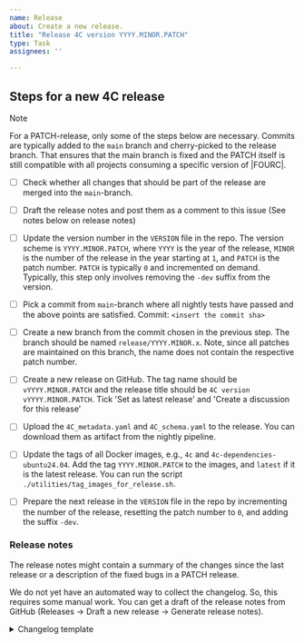 ```yaml
---
name: Release
about: Create a new release.
title: "Release 4C version YYYY.MINOR.PATCH"
type: Task
assignees: ''

---
```


## Steps for a new 4C release
> [!NOTE]
> For a PATCH-release, only some of the steps below are necessary. Commits are typically added to the
> ``main`` branch and cherry-picked to the release branch. That ensures that the main branch is fixed
> and the PATCH itself is still compatible with all projects consuming a specific version of |FOURC|.

- [ ] Check whether all changes that should be part of the release are merged into the ``main``-branch.
- [ ] Draft the release notes and post them as a comment to this issue (See notes below on release notes)
- [ ] Update the version number in the ``VERSION`` file in the repo. The version scheme is ``YYYY.MINOR.PATCH``, where ``YYYY`` is the year of the release, ``MINOR`` is the number of the release in the year starting at ``1``, and ``PATCH`` is the patch number. ``PATCH`` is typically ``0`` and incremented on demand. Typically, this step only involves removing the ``-dev`` suffix from the version.
- [ ] Pick a commit from ``main``-branch where all nightly tests have passed and the above points are satisfied. Commit: ``<insert the commit sha>``
- [ ] Create a new branch from the commit chosen in the previous step. The branch should be named ``release/YYYY.MINOR.x``. Note, since all patches are maintained on this branch, the name does not contain the respective patch number.
- [ ] Create a new release on GitHub. The tag name should be ``vYYYY.MINOR.PATCH`` and the release title should be ``4C version vYYYY.MINOR.PATCH``. Tick 'Set as latest release' and 'Create a discussion for this release'
- [ ] Upload the `4C_metadata.yaml` and `4C_schema.yaml` to the release. You can download them as artifact from the nightly pipeline.
- [ ] Update the tags of all Docker images, e.g., ``4c`` and ``4c-dependencies-ubuntu24.04``. Add the tag ``YYYY.MINOR.PATCH`` to the images, and ``latest`` if it is the latest release. You can run the script `./utilities/tag_images_for_release.sh`.
- [ ] Prepare the next release in the `VERSION` file in the repo by incrementing the number of the release, resetting the patch number to `0`, and adding the suffix `-dev`.


### Release notes
The release notes might contain a summary of the changes since the last release or a description of the fixed bugs in a PATCH release.

We do not yet have an automated way to collect the changelog. So, this requires some manual work. You can get a draft of the release notes from GitHub (Releases -> Draft a new release -> Generate release notes).

<details><summary>Changelog template</summary>
<p>

## What's Changed
<!-- Usually the commit message with pull request id, as provided by GitHub's generated release notes, is enough -->

### Breaking Changes
<!-- List of breaking changes: Filter issues with `breaking change` label -->

### Major changes
<!-- Any major changes. This can also contain self-written text on some major change -->

### Dependency changes
<!-- Any changes to our dependencies, e.g., Trilinos update, a new dependency -->

### Miscellaneous
<!-- Any other noteworthy changes -->

## New Contributors
<!-- GitHub's generated release notes contain a list of new contributors since the last release -->


<!-- link to full changelog provided by GitHub's generated release notes -->
**Full Changelog**: https://github.com/4C-multiphysics/4C/compare/v2025.1.0...v2025.2.0
</p>
</details>

